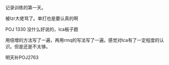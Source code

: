 记录训练的第一天。



被lzr大佬骂了。单打也是要认真的啊



POJ 1330 没什么好说的，lca板子题



用倍增的方法写了一遍，再用rmq的写法写了一遍。感觉对lca有了一定程度的认识。但是还是不太够。

明天补POJ2763
